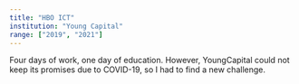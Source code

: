 ```yaml
---
title: "HBO ICT"
institution: "Young Capital"
range: ["2019", "2021"]
---
```


Four days of work, one day of education. However, YoungCapital could not keep its promises due to COVID-19, so I had to find a new challenge.
